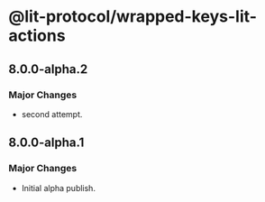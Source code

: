 # @lit-protocol/wrapped-keys-lit-actions

## 8.0.0-alpha.2

### Major Changes

- second attempt.

## 8.0.0-alpha.1

### Major Changes

- Initial alpha publish.
